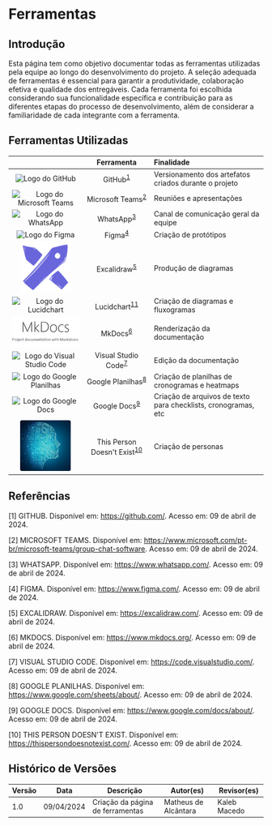 # Ferramentas

## Introdução

Esta página tem como objetivo documentar todas as ferramentas utilizadas pela equipe ao longo do desenvolvimento do projeto. A seleção adequada de ferramentas é essencial para garantir a produtividade, colaboração efetiva e qualidade dos entregáveis. Cada ferramenta foi escolhida considerando sua funcionalidade específica e contribuição para as diferentes etapas do processo de desenvolvimento, além de considerar a familiaridade de cada integrante com a ferramenta.

## Ferramentas Utilizadas

| | Ferramenta | Finalidade |
|:--:|:--:|:--|
| <img src="https://github.githubassets.com/images/modules/logos_page/GitHub-Mark.png" alt="Logo do GitHub" width="100px"> | GitHub<sup>[1](#ref1)</sup> | Versionamento dos artefatos criados durante o projeto |
| <img src="https://upload.wikimedia.org/wikipedia/commons/thumb/c/c9/Microsoft_Office_Teams_%282018%E2%80%93present%29.svg/120px-Microsoft_Office_Teams_%282018%E2%80%93present%29.svg.png" alt="Logo do Microsoft Teams" width="100px"> | Microsoft Teams<sup>[2](#ref2)</sup> | Reuniões e apresentações |
| <img src="https://upload.wikimedia.org/wikipedia/commons/thumb/6/6b/WhatsApp.svg/120px-WhatsApp.svg.png" alt="Logo do WhatsApp" width="100px"> | WhatsApp<sup>[3](#ref3)</sup> | Canal de comunicação geral da equipe |
| <img src="https://upload.wikimedia.org/wikipedia/commons/thumb/3/33/Figma-logo.svg/120px-Figma-logo.svg.png" alt="Logo do Figma" width="70px"> | Figma<sup>[4](#ref4)</sup> | Criação de protótipos |
| <img src="../assets/img/excalidraw.png" alt="Logo do Excalidraw" width="100px"> | Excalidraw<sup>[5](#ref5)</sup> | Produção de diagramas |
| <img src="../assets/img/lucidchart.png" alt="Logo do Lucidchart" width="100px"> | Lucidchart<sup>[11](#ref11)</sup> | Criação de diagramas e fluxogramas |
| <img src="../assets/img/mkdocs.png" alt="Logo do MkDocs" width="250px"> | MkDocs<sup>[6](#ref6)</sup> | Renderização da documentação |
| <img src="https://upload.wikimedia.org/wikipedia/commons/thumb/9/9a/Visual_Studio_Code_1.35_icon.svg/120px-Visual_Studio_Code_1.35_icon.svg.png" alt="Logo do Visual Studio Code" width="85px"> | Visual Studio Code<sup>[7](#ref7)</sup> | Edição da documentação |
| <img src="https://upload.wikimedia.org/wikipedia/commons/thumb/3/30/Google_Sheets_logo_%282014-2020%29.svg/120px-Google_Sheets_logo_%282014-2020%29.svg.png" alt="Logo do Google Planilhas" width="80px"> | Google Planilhas<sup>[8](#ref8)</sup> | Criação de planilhas de cronogramas e heatmaps |
| <img src="https://upload.wikimedia.org/wikipedia/commons/thumb/0/01/Google_Docs_logo_%282014-2020%29.svg/120px-Google_Docs_logo_%282014-2020%29.svg.png" alt="Logo do Google Docs" width="80px"> | Google Docs<sup>[9](#ref9)</sup> | Criação de arquivos de texto para checklists, cronogramas, etc |
| <img src="../assets/img/thispersondoesntexist.png" alt="Logo do This Person Doesn't Exist" width="100px"> | This Person Doesn't Exist<sup>[10](#ref10)</sup> | Criação de personas |


## Referências

<a id="ref1"></a>[1] GITHUB. Disponível em: <https://github.com/>. Acesso em: 09 de abril de 2024.

<a id="ref2"></a>[2] MICROSOFT TEAMS. Disponível em: <https://www.microsoft.com/pt-br/microsoft-teams/group-chat-software>. Acesso em: 09 de abril de 2024.

<a id="ref3"></a>[3] WHATSAPP. Disponível em: <https://www.whatsapp.com/>. Acesso em: 09 de abril de 2024.

<a id="ref4"></a>[4] FIGMA. Disponível em: <https://www.figma.com/>. Acesso em: 09 de abril de 2024.

<a id="ref5"></a>[5] EXCALIDRAW. Disponível em: <https://excalidraw.com/>. Acesso em: 09 de abril de 2024.

<a id="ref6"></a>[6] MKDOCS. Disponível em: <https://www.mkdocs.org/>. Acesso em: 09 de abril de 2024.

<a id="ref7"></a>[7] VISUAL STUDIO CODE. Disponível em: <https://code.visualstudio.com/>. Acesso em: 09 de abril de 2024.

<a id="ref8"></a>[8] GOOGLE PLANILHAS. Disponível em: <https://www.google.com/sheets/about/>. Acesso em: 09 de abril de 2024.

<a id="ref9"></a>[9] GOOGLE DOCS. Disponível em: <https://www.google.com/docs/about/>. Acesso em: 09 de abril de 2024.

<a id="ref10"></a>[10] THIS PERSON DOESN'T EXIST. Disponível em: <https://thispersondoesnotexist.com/>. Acesso em: 09 de abril de 2024.

## Histórico de Versões

| Versão | Data | Descrição | Autor(es) | Revisor(es) |
|--------|------|-----------|-----------|-------------|
| 1.0 | 09/04/2024 | Criação da página de ferramentas | Matheus de Alcântara | Kaleb Macedo |

